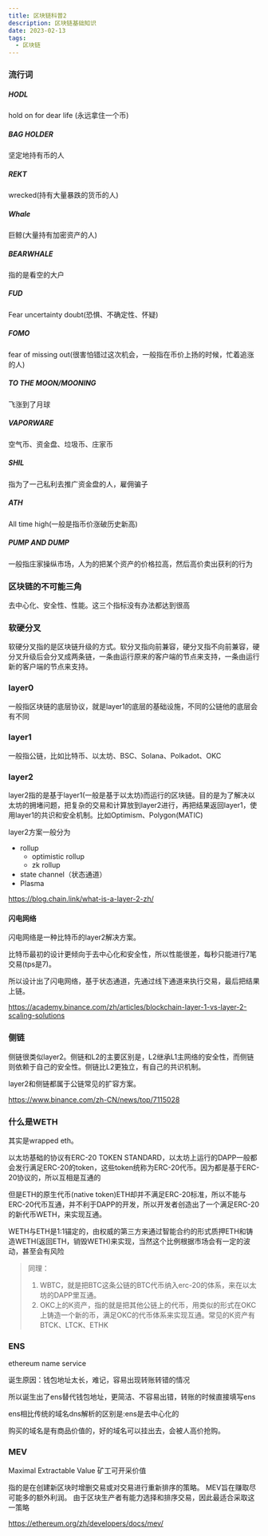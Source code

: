 ```yaml
---
title: 区块链科普2
description: 区块链基础知识
date: 2023-02-13
tags:
  - 区块链
---
```




### 流行词

##### HODL

hold on for dear life (永远拿住一个币)

##### BAG HOLDER

坚定地持有币的人

##### REKT

wrecked(持有大量暴跌的货币的人)

##### Whale

巨鲸(大量持有加密资产的人)

##### BEARWHALE

指的是看空的大户

##### FUD

Fear uncertainty doubt(恐惧、不确定性、怀疑)

##### FOMO

fear of missing out(很害怕错过这次机会，一般指在币价上扬的时候，忙着追涨的人)

##### TO THE MOON/MOONING

飞涨到了月球

##### VAPORWARE

空气币、资金盘、垃圾币、庄家币

##### SHIL

指为了一己私利去推广资金盘的人，雇佣骗子

##### ATH

All time high(一般是指币价涨破历史新高)

##### PUMP AND DUMP

一般指庄家操纵市场，人为的把某个资产的价格拉高，然后高价卖出获利的行为

### 区块链的不可能三角

去中心化、安全性、性能。这三个指标没有办法都达到很高

### 软硬分叉

软硬分叉指的是区块链升级的方式。软分叉指向前兼容，硬分叉指不向前兼容，硬分叉升级后会分叉成两条链，一条由运行原来的客户端的节点来支持，一条由运行新的客户端的节点来支持。

### layer0

一般指区块链的底层协议，就是layer1的底层的基础设施，不同的公链他的底层会有不同

### layer1

一般指公链，比如比特币、以太坊、BSC、Solana、Polkadot、OKC

### layer2

layer2指的是基于layer1(一般是基于以太坊)而运行的区块链。目的是为了解决以太坊的拥堵问题，把复杂的交易和计算放到layer2进行，再把结果返回layer1，使用layer1的共识和安全机制。比如Optimism、Polygon(MATIC)

layer2方案一般分为

- rollup
  - optimistic rollup
  - zk rollup
- state channel（状态通道）
- Plasma

https://blog.chain.link/what-is-a-layer-2-zh/

#### 闪电网络

闪电网络是一种比特币的layer2解决方案。

比特币最初的设计更倾向于去中心化和安全性，所以性能很差，每秒只能进行7笔交易(tps是7)。

所以设计出了闪电网络，基于状态通道，先通过线下通道来执行交易，最后把结果上链。

https://academy.binance.com/zh/articles/blockchain-layer-1-vs-layer-2-scaling-solutions

### 侧链

侧链很类似layer2。侧链和L2的主要区别是，L2继承L1主网络的安全性，而侧链则依赖于自己的安全性。侧链比L2更独立，有自己的共识机制。

layer2和侧链都属于公链常见的扩容方案。

https://www.binance.com/zh-CN/news/top/7115028



### 什么是WETH

其实是wrapped eth。

以太坊基础的协议有ERC-20 TOKEN STANDARD，以太坊上运行的DAPP一般都会发行满足ERC-20的token，这些token统称为ERC-20代币。因为都是基于ERC-20协议的，所以互相是互通的

但是ETH的原生代币(native token)ETH却并不满足ERC-20标准，所以不能与ERC-20代币互通，并不利于DAPP的开发，所以开发者创造出了一个满足ERC-20的新代币WETH，来实现互通。

WETH与ETH是1:1锚定的，由权威的第三方来通过智能合约的形式质押ETH和铸造WETH(返回ETH，销毁WETH)来实现，当然这个比例根据市场会有一定的波动，甚至会有风险

>  同理：
>
> 1. WBTC，就是把BTC这条公链的BTC代币纳入erc-20的体系，来在以太坊的DAPP里互通。
> 2. OKC上的K资产，指的就是把其他公链上的代币，用类似的形式在OKC上铸造一个新的币，满足OKC的代币体系来实现互通。常见的K资产有BTCK、LTCK、ETHK

### ENS

ethereum name service

诞生原因：钱包地址太长，难记，容易出现转账转错的情况

所以诞生出了ens替代钱包地址，更简洁、不容易出错，转账的时候直接填写ens

ens相比传统的域名dns解析的区别是:ens是去中心化的

购买的域名是有商品价值的，好的域名可以挂出去，会被人高价抢购。

### MEV

Maximal Extractable Value 矿工可开采价值

指的是在创建新区块时增删交易或对交易进行重新排序的策略。 MEV旨在赚取尽可能多的额外利润。 由于区块生产者有能力选择和排序交易，因此最适合采取这一策略

https://ethereum.org/zh/developers/docs/mev/

